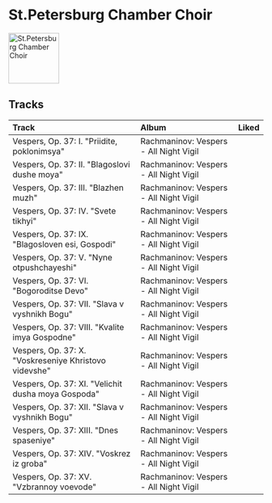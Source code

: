 
# St.Petersburg Chamber Choir


<img src="https://i.scdn.co/image/f946eebb053703449d3e862c18ae531ad0bee47d" alt="St.Petersburg Chamber Choir" width="100" />

## Tracks

| Track                                                 | Album                                  | Liked   |
|:------------------------------------------------------|:---------------------------------------|:--------|
| Vespers, Op. 37: I. "Priidite, poklonimsya"           | Rachmaninov: Vespers - All Night Vigil |         |
| Vespers, Op. 37: II. "Blagoslovi dushe moya"          | Rachmaninov: Vespers - All Night Vigil |         |
| Vespers, Op. 37: III. "Blazhen muzh"                  | Rachmaninov: Vespers - All Night Vigil |         |
| Vespers, Op. 37: IV. "Svete tikhyi"                   | Rachmaninov: Vespers - All Night Vigil |         |
| Vespers, Op. 37: IX. "Blagosloven esi, Gospodi"       | Rachmaninov: Vespers - All Night Vigil |         |
| Vespers, Op. 37: V. "Nyne otpushchayeshi"             | Rachmaninov: Vespers - All Night Vigil |         |
| Vespers, Op. 37: VI. "Bogoroditse Devo"               | Rachmaninov: Vespers - All Night Vigil |         |
| Vespers, Op. 37: VII. "Slava v vyshnikh Bogu"         | Rachmaninov: Vespers - All Night Vigil |         |
| Vespers, Op. 37: VIII. "Kvalite imya Gospodne"        | Rachmaninov: Vespers - All Night Vigil |         |
| Vespers, Op. 37: X. "Voskreseniye Khristovo videvshe" | Rachmaninov: Vespers - All Night Vigil |         |
| Vespers, Op. 37: XI. "Velichit dusha moya Gospoda"    | Rachmaninov: Vespers - All Night Vigil |         |
| Vespers, Op. 37: XII. "Slava v vyshnikh Bogu"         | Rachmaninov: Vespers - All Night Vigil |         |
| Vespers, Op. 37: XIII. "Dnes spaseniye"               | Rachmaninov: Vespers - All Night Vigil |         |
| Vespers, Op. 37: XIV. "Voskrez iz groba"              | Rachmaninov: Vespers - All Night Vigil |         |
| Vespers, Op. 37: XV. "Vzbrannoy voevode"              | Rachmaninov: Vespers - All Night Vigil |         |